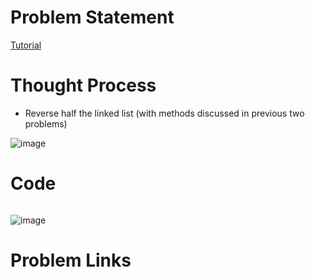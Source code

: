 # Problem Statement

[Tutorial]()

# Thought Process
- Reverse half the linked list (with methods discussed in previous two problems)

![image](https://user-images.githubusercontent.com/10897423/136240534-f0d601ae-4c8f-4ac0-add2-aa85f0d437b4.png)

# Code
```cpp
```

![image](https://user-images.githubusercontent.com/10897423/136240711-b8011bed-1767-4a74-9f7f-1f4fac7a54b6.png)

# Problem Links
